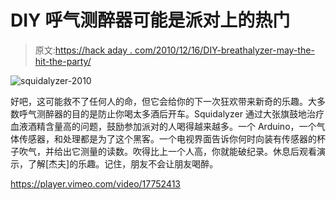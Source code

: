 # DIY 呼气测醉器可能是派对上的热门

> 原文:[https://hack aday . com/2010/12/16/DIY-breathalyzer-may-the-hit-the-party/](https://hackaday.com/2010/12/16/diy-breathalyzer-may-be-the-hit-of-the-party/)

![](../Images/d7e64c374060fbb46ce93377538c0409.png "squidalyzer-2010")

好吧，这可能救不了任何人的命，但它会给你的下一次狂欢带来新奇的乐趣。大多数呼气测醉器的目的是防止你喝太多酒后开车。Squidalyzer 通过大张旗鼓地治疗血液酒精含量高的问题，鼓励参加派对的人喝得越来越多。一个 Arduino，一个气体传感器，和处理都是为了这个黑客。一个电视界面告诉你何时向装有传感器的杯子吹气，并给出它测量的读数。吹得比上一个人高，你就能破纪录。休息后观看演示，了解[杰夫]的乐趣。记住，朋友不会让朋友喝醉。

<https://player.vimeo.com/video/17752413>

</div> </body> </html>